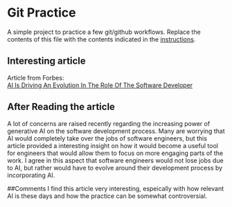 # Git Practice
A simple project to practice a few git/github workflows.  Replace the contents of this file with the contents indicated in the [instructions](./instructions.md).

## Interesting article
Article from Forbes:   
[AI Is Driving An Evolution In The Role Of The Software Developer](https://www.forbes.com/sites/garydrenik/2024/07/09/ai-is-driving-an-evolution-in-the-role-of-the-software-developer/)

## After Reading the article
A lot of concerns are raised recently regarding the increasing power of generative AI on the software development process. Many are worrying that AI would completely take over the jobs of software engineers, but this article provided a interesting insight on how it would become a useful tool for engineers that would allow them to focus on more engaging parts of the work. I agree in this aspect that software engineers would not lose jobs due to AI, but rather would have to evolve around their development process by incorporating AI.

##Comments
I find this article very interesting, espeically with how relevant AI is these days and how the practice can be somewhat controversial.
